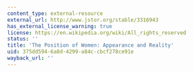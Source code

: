 ```yaml
---
content_type: external-resource
external_url: http://www.jstor.org/stable/3316943
has_external_license_warning: true
license: https://en.wikipedia.org/wiki/All_rights_reserved
status: ''
title: 'The Position of Women: Appearance and Reality'
uid: 375dd594-6a8d-4299-a84c-cbcf278ce91e
wayback_url: ''
---
```

